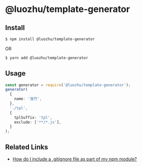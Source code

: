 # @luozhu/template-generator

## Install

```sh
$ npm install @luozhu/template-generator
```

OR

```sh
$ yarn add @luozhu/template-generator
```

## Usage

```ts
const generator = require('@luozhu/template-generator');
generator(
  {
    name: '洛竹',
  },
  './tpl',
  {
    tplSuffix: 'tpl',
    exclude: ['**/*.js'],
  }
);
```

## Related Links

- [How do I include a .gitignore file as part of my npm module?](https://stackoverflow.com/questions/24976950/how-do-i-include-a-gitignore-file-as-part-of-my-npm-module)
